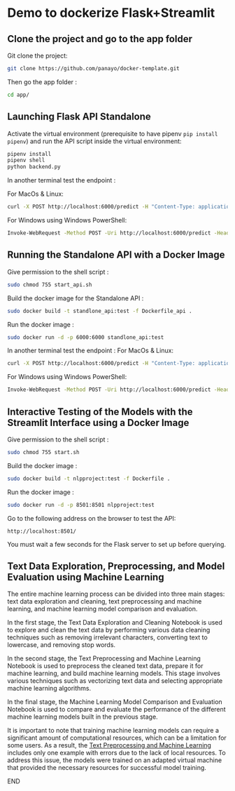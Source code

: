 # Demo to dockerize Flask+Streamlit

## Clone the project and go to the app folder

Git clone the project:
```bash
git clone https://github.com/panayo/docker-template.git
```

Then go the app folder :
```bash
cd app/
```

## Launching Flask API Standalone
Activate the virtual environment (prerequisite to have pipenv ```pip install pipenv```) and run the API script inside the virtual environment:
```bash
pipenv install
pipenv shell
python backend.py
```

In another terminal test the endpoint :

For MacOs & Linux:
```bash 
curl -X POST http://localhost:6000/predict -H "Content-Type: application/json" -d '{"text":"This is a sample text made with love."}'
```
For Windows using Windows PowerShell:
```bash 
Invoke-WebRequest -Method POST -Uri http://localhost:6000/predict -Headers @{"Content-Type"="application/json"} -Body '{"text":"This is a sample text made with love."}'
```

## Running the Standalone API with a Docker Image
Give permission to the shell script :

```bash
sudo chmod 755 start_api.sh
```
Build the docker image for the Standalone API :
```bash
sudo docker build -t standlone_api:test -f Dockerfile_api .
```
Run the docker image :
```bash
sudo docker run -d -p 6000:6000 standlone_api:test
```
In another terminal test the endpoint :
For MacOs & Linux:
```bash 
curl -X POST http://localhost:6000/predict -H "Content-Type: application/json" -d '{"text":"This is a sample text made with love."}'
```
For Windows using Windows PowerShell:
```bash 
Invoke-WebRequest -Method POST -Uri http://localhost:6000/predict -Headers @{"Content-Type"="application/json"} -Body '{"text":"This is a sample text made with love."}'
```

## Interactive Testing of the Models with the Streamlit Interface using a Docker Image

Give permission to the shell script :
```bash
sudo chmod 755 start.sh
```
Build the docker image :
```bash
sudo docker build -t nlpproject:test -f Dockerfile .
```
Run the docker image :
```bash
sudo docker run -d -p 8501:8501 nlpproject:test
```
Go to the following address on the browser to test the API:

`http://localhost:8501/`

You must wait a few seconds for the Flask server to set up before querying.


## Text Data Exploration, Preprocessing, and Model Evaluation using Machine Learning

The entire machine learning process can be divided into three main stages: text data exploration and cleaning, text preprocessing and machine learning, and machine learning model comparison and evaluation.

In the first stage, the Text Data Exploration and Cleaning Notebook is used to explore and clean the text data by performing various data cleaning techniques such as removing irrelevant characters, converting text to lowercase, and removing stop words.

In the second stage, the Text Preprocessing and Machine Learning Notebook is used to preprocess the cleaned text data, prepare it for machine learning, and build machine learning models. This stage involves various techniques such as vectorizing text data and selecting appropriate machine learning algorithms.

In the final stage, the Machine Learning Model Comparison and Evaluation Notebook is used to compare and evaluate the performance of the different machine learning models built in the previous stage. 

It is important to note that training machine learning models can require a significant amount of computational resources, which can be a limitation for some users. As a result, the [Text Preprocessing and Machine Learning](notebooks/2.%20Text%20Preprocessing%20and%20Machine%20Learning%20Notebook.ipynb) includes only one example with errors due to the lack of local resources. To address this issue, the models were trained on an adapted virtual machine that provided the necessary resources for successful model training.


END

